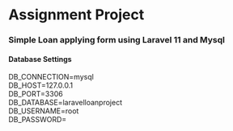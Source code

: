 # Assignment Project
### Simple Loan applying form using Laravel 11 and Mysql
#### Database Settings
DB_CONNECTION=mysql <br/>
DB_HOST=127.0.0.1 <br/>
DB_PORT=3306 <br/>
DB_DATABASE=laravelloanproject <br/>
DB_USERNAME=root <br/>
DB_PASSWORD= <br/>
